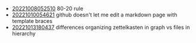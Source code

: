 - [20221008052510](/zet/20221008052510/README.md) 80-20 rule
- [20221010054621](/zet/20221010054621/README.md) github doesn't let me edit a markdown page with template braces
- [20221013180437](/zet/20221013180437/README.md) differences organizing zettelkasten in graph vs files in hierarchy
